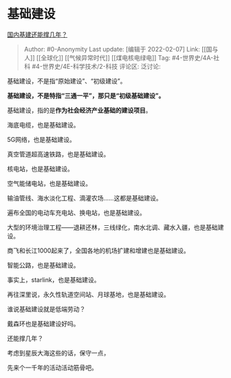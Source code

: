 # 基础建设
[国内基建还能撑几年？](https://www.zhihu.com/question/428620404/answer/2325146576)

> Author: #0-Anonymity
> Last update: [编辑于 2022-02-07]
> Link: [[国与人]] [[全球化]] [[气候异常时代]] [[煤电核电绿电]]
> Tag: #4-世界史/4A-社科 #4-世界史/4E-科学技术/2-科技
> 评论区:
> 泛讨论:

基础建设，不是指“原始建设”、“初级建设”。

**基础建设，不是特指“三通一平”，那只是“初级基础建设”。**

基础建设，指的是**作为社会经济产业基础的建设项目**。

海底电缆，也是基础建设。

5G网络，也是基础建设。

真空管道超高速铁路，也是基础建设。

核电站，也是基础建设。

空气能储电站，也是基础建设。

输油管线、海水淡化工程、滴灌农场……这都是基础建设。

遍布全国的电动车充电站、换电站，也是基础建设。

大型的环境治理工程——退耕还林，三线绿化，南水北调、藏水入疆，也是基础建设。

商飞和长江1000起来了，全国各地的机场扩建和增建也是基础建设。

智能公路，也是基础建设。

事实上，starlink，也是基础建设。

再往深里说，永久性轨道空间站、月球基地，也是基础建设。

谁说基础建设就是低端劳动？

戴森环也是基础建设好吗。

还能撑几年？

考虑到星辰大海这些的话，保守一点，

先来个一千年的活动活动筋骨吧。
